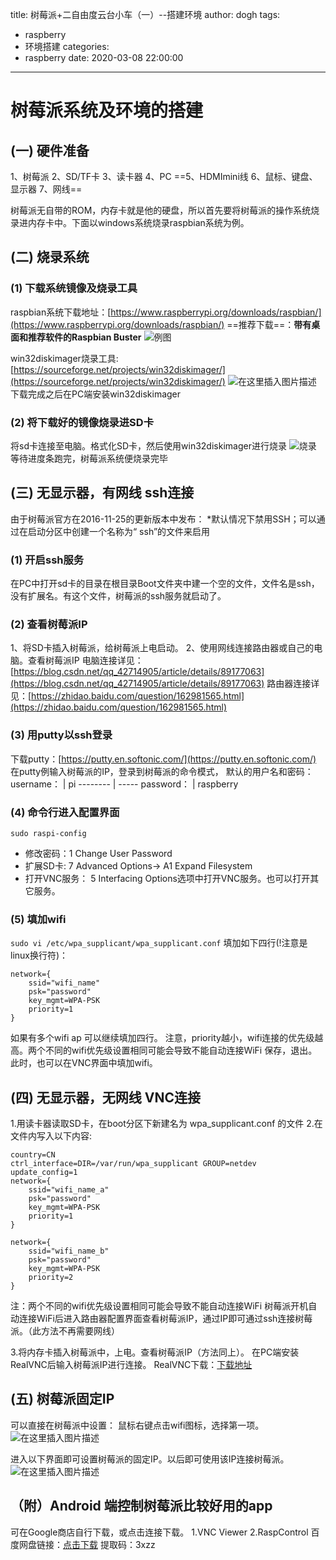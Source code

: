 title: 树莓派+二自由度云台小车（一）--搭建环境
author: dogh
tags:
  - raspberry
  - 环境搭建
categories:
  - raspberry
date: 2020-03-08 22:00:00
---
# 树莓派系统及环境的搭建
## (一) 硬件准备
1、树莓派
2、SD/TF卡
3、读卡器
4、PC
==5、HDMImini线
6、鼠标、键盘、显示器
7、网线==

树莓派无自带的ROM，内存卡就是他的硬盘，所以首先要将树莓派的操作系统烧录进内存卡中。下面以windows系统烧录raspbian系统为例。
## (二) 烧录系统
### (1) 下载系统镜像及烧录工具
raspbian系统下载地址：[https://www.raspberrypi.org/downloads/raspbian/](https://www.raspberrypi.org/downloads/raspbian/)
==推荐下载==：**带有桌面和推荐软件的Raspbian Buster**
![例图](https://img-blog.csdnimg.cn/20200420164519123.png?x-oss-process=image/watermark,type_ZmFuZ3poZW5naGVpdGk,shadow_10,text_aHR0cHM6Ly9ibG9nLmNzZG4ubmV0L3FxXzM5MDQ3NDYx,size_16,color_FFFFFF,t_70)

win32diskimager烧录工具:[https://sourceforge.net/projects/win32diskimager/](https://sourceforge.net/projects/win32diskimager/)
![在这里插入图片描述](https://img-blog.csdnimg.cn/20200420164601238.png?x-oss-process=image/watermark,type_ZmFuZ3poZW5naGVpdGk,shadow_10,text_aHR0cHM6Ly9ibG9nLmNzZG4ubmV0L3FxXzM5MDQ3NDYx,size_16,color_FFFFFF,t_70)
下载完成之后在PC端安装win32diskimager
###  (2) 将下载好的镜像烧录进SD卡
将sd卡连接至电脑。格式化SD卡，然后使用win32diskimager进行烧录
![烧录](https://img-blog.csdnimg.cn/20200420165035504.png?x-oss-process=image/watermark,type_ZmFuZ3poZW5naGVpdGk,shadow_10,text_aHR0cHM6Ly9ibG9nLmNzZG4ubmV0L3FxXzM5MDQ3NDYx,size_16,color_FFFFFF,t_70)
等待进度条跑完，树莓派系统便烧录完毕
## (三) 无显示器，有网线 ssh连接
由于树莓派官方在2016-11-25的更新版本中发布：
  *默认情况下禁用SSH；可以通过在启动分区中创建一个名称为“ ssh”的文件来启用
### (1) 开启ssh服务
在PC中打开sd卡的目录在根目录Boot文件夹中建一个空的文件，文件名是ssh，没有扩展名。有这个文件，树莓派的ssh服务就启动了。
### (2) 查看树莓派IP
1、将SD卡插入树莓派，给树莓派上电启动。
2、使用网线连接路由器或自己的电脑。查看树莓派IP
电脑连接详见：[https://blog.csdn.net/qq_42714905/article/details/89177063](https://blog.csdn.net/qq_42714905/article/details/89177063)
路由器连接详见：[https://zhidao.baidu.com/question/162981565.html](https://zhidao.baidu.com/question/162981565.html)
### (3) 用putty以ssh登录
下载putty：[https://putty.en.softonic.com/](https://putty.en.softonic.com/)
在putty例输入树莓派的IP，登录到树莓派的命令模式，
默认的用户名和密码：
username：    | pi
-------- | -----
password：  | raspberry

### (4) 命令行进入配置界面
```sudo raspi-config```
* 修改密码：1 Change User Password
* 扩展SD卡: 7 Advanced Options-> A1 Expand Filesystem
* 打开VNC服务： 5 Interfacing Options选项中打开VNC服务。也可以打开其它服务。

### (5) 填加wifi
```sudo vi /etc/wpa_supplicant/wpa_supplicant.conf```
填加如下四行(!注意是linux换行符)：
```
network={
	ssid="wifi_name"
	psk="password"
	key_mgmt=WPA-PSK
	priority=1
}
```
如果有多个wifi ap 可以继续填加四行。
注意，priority越小，wifi连接的优先级越高。两个不同的wifi优先级设置相同可能会导致不能自动连接WiFi
保存，退出。
此时，也可以在VNC界面中填加wifi。


## (四) 无显示器，无网线 VNC连接
1.用读卡器读取SD卡，在boot分区下新建名为 wpa_supplicant.conf 的文件
2.在文件内写入以下内容:
```
country=CN
ctrl_interface=DIR=/var/run/wpa_supplicant GROUP=netdev
update_config=1
network={
	ssid="wifi_name_a"
	psk="password"
	key_mgmt=WPA-PSK
	priority=1
}

network={
	ssid="wifi_name_b"
	psk="password"
	key_mgmt=WPA-PSK
	priority=2
}
```
注：两个不同的wifi优先级设置相同可能会导致不能自动连接WiFi
树莓派开机自动连接WiFi后进入路由器配置界面查看树莓派IP，通过IP即可通过ssh连接树莓派。（此方法不再需要网线）

3.将内存卡插入树莓派中，上电。查看树莓派IP（方法同上）。
在PC端安装RealVNC后输入树莓派IP进行连接。
RealVNC下载：[下载地址](https://www.realvnc.com/en/connect/download/viewer/)

## (五) 树莓派固定IP
可以直接在树莓派中设置：
鼠标右键点击wifi图标，选择第一项。
![在这里插入图片描述](https://img-blog.csdnimg.cn/20200421141740269.png?x-oss-process=image/watermark,type_ZmFuZ3poZW5naGVpdGk,shadow_10,text_aHR0cHM6Ly9ibG9nLmNzZG4ubmV0L3FxXzM5MDQ3NDYx,size_16,color_FFFFFF,t_70)

进入以下界面即可设置树莓派的固定IP。以后即可使用该IP连接树莓派。
![在这里插入图片描述](https://img-blog.csdnimg.cn/20200421141910753.png?x-oss-process=image/watermark,type_ZmFuZ3poZW5naGVpdGk,shadow_10,text_aHR0cHM6Ly9ibG9nLmNzZG4ubmV0L3FxXzM5MDQ3NDYx,size_16,color_FFFFFF,t_70)
##  （附）Android 端控制树莓派比较好用的app
可在Google商店自行下载，或点击连接下载。
1.VNC Viewer      2.RaspControl
百度网盘链接：[点击下载](https://pan.baidu.com/s/1NqEMwr1V045ZYWgojzl0RQ )
提取码：3xzz